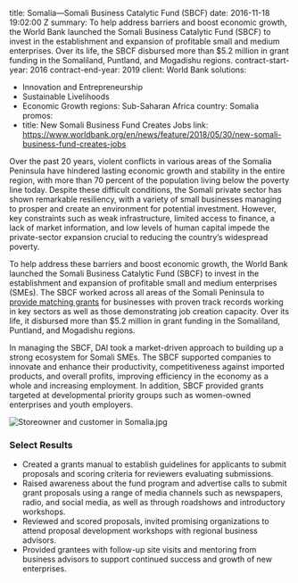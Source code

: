 
title: Somalia—Somali Business Catalytic Fund (SBCF)
date: 2016-11-18 19:02:00 Z
summary: To help address barriers and boost economic growth, the World Bank launched
  the Somali Business Catalytic Fund (SBCF) to invest in the establishment and expansion
  of profitable small and medium enterprises. Over its life, the SBCF disbursed more
  than $5.2 million in grant funding in the Somaliland, Puntland, and Mogadishu regions.
contract-start-year: 2016
contract-end-year: 2019
client: World Bank
solutions:
- Innovation and Entrepreneurship
- Sustainable Livelihoods
- Economic Growth
regions: Sub-Saharan Africa
country: Somalia
promos:
- title: New Somali Business Fund Creates Jobs
  link: https://www.worldbank.org/en/news/feature/2018/05/30/new-somali-business-fund-creates-jobs


Over the past 20 years, violent conflicts in various areas of the Somalia Peninsula have hindered lasting economic growth and stability in the entire region, with more than 70 percent of the population living below the poverty line today. Despite these difficult conditions, the Somali private sector has shown remarkable resiliency, with a variety of small businesses managing to prosper and create an environment for potential investment. However, key constraints such as weak infrastructure, limited access to finance, a lack of market information, and low levels of human capital impede the private-sector expansion crucial to reducing the country’s widespread poverty.

To help address these barriers and boost economic growth, the World Bank launched the Somali Business Catalytic Fund (SBCF) to invest in the establishment and expansion of profitable small and medium enterprises (SMEs). The SBCF worked across all areas of the Somali Peninsula to [provide matching grants](http://www.worldbank.org/en/news/feature/2018/05/30/new-somali-business-fund-creates-jobs) for businesses with proven track records working in key sectors as well as those demonstrating job creation capacity. Over its life, it disbursed more than $5.2 million in grant funding in the Somaliland, Puntland, and Mogadishu regions.

In managing the SBCF, DAI took a market-driven approach to building up a strong ecosystem for Somali SMEs. The SBCF supported companies to innovate and enhance their productivity, competitiveness against imported products, and overall profits, improving efficiency in the economy as a whole and increasing employment. In addition, SBCF provided grants targeted at developmental priority groups such as women-owned enterprises and youth employers.

![Storeowner and customer in Somalia.jpg](/uploads/SBCF_photo.jpg)

### Select Results

* Created a grants manual to establish guidelines for applicants to submit proposals and scoring criteria for reviewers evaluating submissions.
* Raised awareness about the fund program and advertise calls to submit grant proposals using a range of media channels such as newspapers, radio, and social media, as well as through roadshows and introductory workshops.
* Reviewed and scored proposals, invited promising organizations to attend proposal development workshops with regional business advisors.
* Provided grantees with follow-up site visits and mentoring from business advisors to support continued success and growth of new enterprises.

